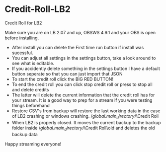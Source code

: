 # Credit-Roll-LB2
Credit Roll for LB2 

Make sure you are on LB 2.07 and up, OBSWS 4.9.1 and your OBS is open before installing.

- After install you can delete the First time run button if install was sucessful.
- You can adjust all settings in the settings button, take a look around to see what is editable.
- If you accidently delete something in the settings button I have a default button seperate so that you can just import that JSON
- To start the credit roll click the BIG RED BUTTON! 
- To end the credit roll you can click stop credit roll or press to stop all and delete credits
- The latter will delete the current information that the credit roll has for your stream. It is a good way to prep for a stream if you were testing things beforehand
- Restore CSV's from backup will restore the last working data in the case of LB2 crashing or windows crashing.   /$global.main_directory$/\Credit Roll  
- When LB2 is properly closed. It moves the current backup to the backup folder inside /$global.main_directory$/\Credit Roll\old and deletes the old backup data

Happy streaming everyone!
